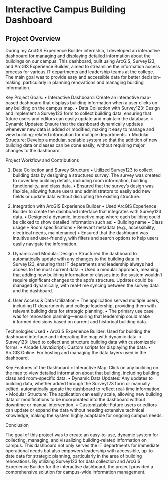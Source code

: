 # Interactive Campus Building Dashboard

## Project Overview

During my ArcGIS Experience Builder internship, I developed an interactive dashboard for managing and displaying detailed information about the buildings on our campus. This dashboard, built using ArcGIS, Survey123, and ArcGIS Experience Builder, aimed to streamline the information access process for various IT departments and leadership teams at the college. The main goal was to provide easy and accessible data for better decision-making, particularly in planning renovations and managing building information.

Key Project Goals:
	•	Interactive Dashboard: Create an interactive map-based dashboard that displays building information when a user clicks on any building on the campus map.
	•	Data Collection with Survey123: Design and implement a Survey123 form to collect building data, ensuring that future users and editors can easily update and maintain the database.
	•	Dynamic Updates: Ensure that the dashboard dynamically updates whenever new data is added or modified, making it easy to manage and view building-related information for multiple departments.
	•	Modular Structure: Develop a modular, scalable system so that the addition of new building data or classes can be done easily, without requiring major changes to the dashboard.

Project Workflow and Contributions

1. Data Collection and Survey Structure
	•	Utilized Survey123 to collect building data by designing a structured survey. The survey was created to cover key building details, including room information, building functionality, and class data.
	•	Ensured that the survey’s design was flexible, allowing future users and administrators to easily add new fields or update data without disrupting the existing structure.

2. Integration with ArcGIS Experience Builder
	•	Used ArcGIS Experience Builder to create the dashboard interface that integrates with Survey123 data.
	•	Designed a dynamic, interactive map where each building could be clicked to show detailed information such as:
	•	Building name
	•	Class usage
	•	Room specifications
	•	Relevant metadata (e.g., accessibility, electrical needs, maintenance)
	•	Ensured that the dashboard was intuitive and user-friendly, with filters and search options to help users easily navigate the information.

3. Dynamic and Modular Design
	•	Structured the dashboard to automatically update with any changes to the building data in Survey123, ensuring that IT departments and leadership always had access to the most current data.
	•	Used a modular approach, meaning that adding new building information or classes into the system wouldn’t require significant changes to the app’s structure. Updates could be managed dynamically, with real-time syncing between the survey data and the dashboard.

4. User Access & Data Utilization
	•	The application served multiple users, including IT departments and college leadership, providing them with relevant building data for strategic planning.
	•	The primary use case was for renovation planning—ensuring that leadership could make informed decisions based on current and historical building data.

Technologies Used
	•	ArcGIS Experience Builder: Used for building the dashboard interface and integrating the map with dynamic data.
	•	Survey123: Used to collect and structure building data with customizable forms.
	•	Arcade (JavaScript): Custom scripts for displaying the data.
	•	ArcGIS Online: For hosting and managing the data layers used in the dashboard.

Key Features of the Dashboard
	•	Interactive Map: Click on any building on the map to view detailed information about that building, including building class and room-specific data.
	•	Dynamic Data Updates: Any updates to building data, whether added through the Survey123 form or manually edited, automatically update the dashboard to reflect real-time information.
	•	Modular Structure: The application can easily scale, allowing new building data or modifications to be incorporated into the dashboard without downtime or manual intervention.
	•	Customizable: Future users or editors can update or expand the data without needing extensive technical knowledge, making the system highly adaptable for ongoing campus needs.

Conclusion

The goal of this project was to create an easy-to-use, dynamic system for collecting, managing, and visualizing building-related information on campus. This dashboard not only serves the IT departments for immediate operational needs but also empowers leadership with accessible, up-to-date data for strategic planning, particularly in the area of building renovations. By utilizing Survey123 for data collection and ArcGIS Experience Builder for the interactive dashboard, the project provided a comprehensive solution for campus-wide information management.
